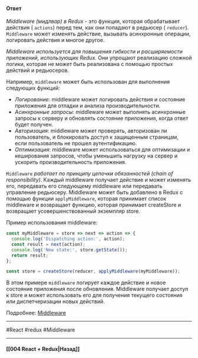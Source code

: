 #### Ответ

*Middleware (мидлвар) в Redux* - это функция, которая обрабатывает действия ( `actions`) перед тем, как они попадают в редьюсер ( `reducer`). `Middleware` может изменять действие, вызывать асинхронные операции, логировать действия и многое другое.

*Middleware используется для повышения гибкости и расширяемости приложений, использующих Redux.* Они упрощают реализацию сложной логики, которая не может быть реализована с помощью простых действий и редьюсеров. 

Например, `middleware` может быть использован для выполнения следующих функций:
-   *Логирование*: middleware может логировать действия и состояние приложения для отладки и анализа производительности.
-   *Асинхронные запросы*: middleware может выполнять асинхронные запросы к серверу и обновлять состояние приложения, когда ответ будет получен.
-   *Авторизация*: middleware может проверять, авторизован ли пользователь, и блокировать доступ к защищенным страницам, если пользователь не прошел аутентификацию.
-   *Оптимизация*: middleware может использоваться для оптимизации и кеширования запросов, чтобы уменьшить нагрузку на сервер и ускорить производительность приложения.

`Middleware` *работает по принципу цепочки обязанностей (chain of responsibility)*. Каждый middleware получает действие и может изменять его, передавать его следующему middleware или передавать управление редьюсеру. Middleware может быть добавлено в Redux с помощью функции `applyMiddleware`, которая принимает список middleware и возвращает функцию, которая принимает createStore и возвращает усовершенствованный экземпляр store.

Пример использования middleware:

```jsx
const myMiddleware = store => next => action => {
  console.log('Dispatching action:', action);
  const result = next(action);
  console.log('New state:', store.getState());
  return result;
};

const store = createStore(reducer, applyMiddleware(myMiddleware));
```

В этом примере `middleware` логирует каждое действие и новое состояние приложения после обновления. Middleware получает доступ к store и может использовать его для получения текущего состояния или диспетчеризации новых действий.

Подробнее: [Middleware](https://rajdee.gitbooks.io/redux-in-russian/content/docs/advanced/Middleware.html)

____
#React #redux #Middleware 

____

#### [[004 React + Redux|Назад]]
